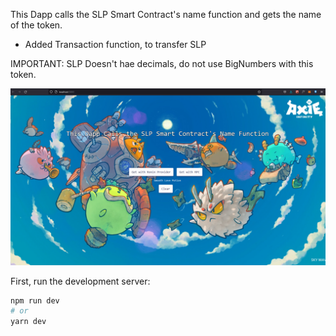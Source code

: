 This Dapp calls the SLP Smart Contract's name function and gets the name of the token.

- Added Transaction function, to transfer SLP

IMPORTANT: SLP Doesn't hae decimals, do not use BigNumbers with this token.

![Preview](preview.png)
    
First, run the development server:

```bash
npm run dev
# or
yarn dev
```


